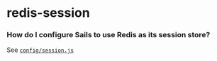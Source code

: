 # redis-session


### How do I configure Sails to use Redis as its session store?

See [`config/session.js`](./blob/master/config/session.js#L33)
